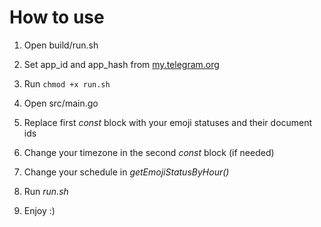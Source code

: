 # How to use

1. Open build/run.sh

2. Set app_id and app_hash from [my.telegram.org](https://my.telegram.org)

3. Run ```chmod +x run.sh```

4. Open src/main.go

5. Replace first _const_ block with your emoji statuses and their document ids

6. Change your timezone in the second _const_ block (if needed)

7. Change your schedule in _getEmojiStatusByHour()_

8. Run _run.sh_

9. Enjoy :)
